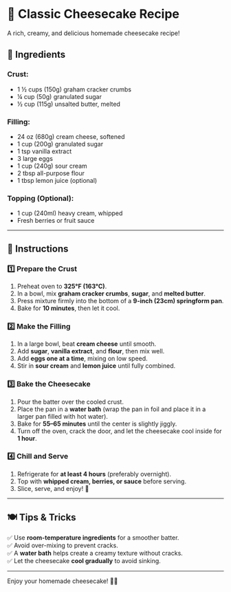 # 🍰 Classic Cheesecake Recipe  

A rich, creamy, and delicious homemade cheesecake recipe!  

## 🛒 Ingredients  

### **Crust:**  
- 1 ½ cups (150g) graham cracker crumbs  
- ¼ cup (50g) granulated sugar  
- ½ cup (115g) unsalted butter, melted  

### **Filling:**  
- 24 oz (680g) cream cheese, softened  
- 1 cup (200g) granulated sugar  
- 1 tsp vanilla extract  
- 3 large eggs  
- 1 cup (240g) sour cream  
- 2 tbsp all-purpose flour  
- 1 tbsp lemon juice (optional)  

### **Topping (Optional):**  
- 1 cup (240ml) heavy cream, whipped  
- Fresh berries or fruit sauce  

---

## 📝 Instructions  

### **1️⃣ Prepare the Crust**  
1. Preheat oven to **325°F (163°C)**.  
2. In a bowl, mix **graham cracker crumbs**, **sugar**, and **melted butter**.  
3. Press mixture firmly into the bottom of a **9-inch (23cm) springform pan**.  
4. Bake for **10 minutes**, then let it cool.  

### **2️⃣ Make the Filling**  
1. In a large bowl, beat **cream cheese** until smooth.  
2. Add **sugar**, **vanilla extract**, and **flour**, then mix well.  
3. Add **eggs one at a time**, mixing on low speed.  
4. Stir in **sour cream** and **lemon juice** until fully combined.  

### **3️⃣ Bake the Cheesecake**  
1. Pour the batter over the cooled crust.  
2. Place the pan in a **water bath** (wrap the pan in foil and place it in a larger pan filled with hot water).  
3. Bake for **55–65 minutes** until the center is slightly jiggly.  
4. Turn off the oven, crack the door, and let the cheesecake cool inside for **1 hour**.  

### **4️⃣ Chill and Serve**  
1. Refrigerate for **at least 4 hours** (preferably overnight).  
2. Top with **whipped cream, berries, or sauce** before serving.  
3. Slice, serve, and enjoy! 🎉  

---

## 🍽 Tips & Tricks  
✅ Use **room-temperature ingredients** for a smoother batter.  
✅ Avoid over-mixing to prevent cracks.  
✅ A **water bath** helps create a creamy texture without cracks.  
✅ Let the cheesecake **cool gradually** to avoid sinking.  

---

Enjoy your homemade cheesecake! 🍰😋  

